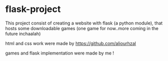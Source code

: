 # flask-project

This project consist of creating a website with flask (a python module), that hosts some downloadable games (one game for now..more coming in the future inchaalah)

html and css work were made by https://github.com/aliourhzal

games and flask implementation were made by me !
